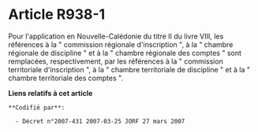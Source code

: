 # Article R938-1

Pour l'application en Nouvelle-Calédonie du titre II du livre VIII, les références à la " commission régionale d'inscription
", à la " chambre régionale de discipline " et à la " chambre régionale des comptes " sont remplacées, respectivement, par
les références à la " commission territoriale d'inscription ", à la " chambre territoriale de discipline " et à la " chambre
territoriale des comptes ".

**Liens relatifs à cet article**

	**Codifié par**:

	  - Décret n°2007-431 2007-03-25 JORF 27 mars 2007
